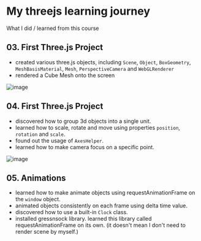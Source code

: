 # My threejs learning journey

What I did / learned from this course

## 03. First Three.js Project
- created various three.js objects, including `Scene`, `Object`, `BoxGeometry`, `MeshBasisMaterial`, `Mesh`, `PerspectiveCamera` and `WebGLRenderer`
- rendered a Cube Mesh onto the screen

![image](https://github.com/jeheecheon/threejs-journey/assets/62019774/30d5affe-ac39-4f72-84c1-53ec849f5e8d)

## 04. First Three.js Project
- discovered how to group 3d objects into a single unit.
- learned how to scale, rotate and move using properties `position`, `rotation` and `scale`.
- found out the usage of `AxesHelper`.
- learned how to make camera focus on a specific point.

![image](https://github.com/jeheecheon/threejs-journey/assets/62019774/a72c574d-7ca1-4b30-a0fc-bb2261b5085c)

## 05. Animations
- learned how to make animate objects using requestAnimationFrame on the `window` object.
- animated objects consistently on each frame using delta time value.
- discovered how to use a built-in `Clock` class.
- installed gressnsock library. learned this library called requestAnimationFrame on its own.
  (it doesn't mean I don't need to render scene by myself.)
